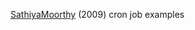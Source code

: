 
[SathiyaMoorthy](https://www.thegeekstuff.com/2009/06/15-practical-crontab-examples)
(2009) cron job examples
